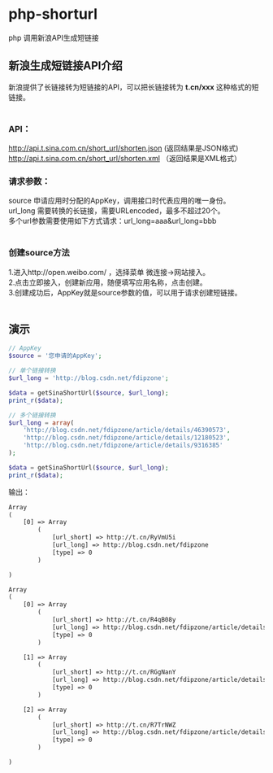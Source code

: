 # php-shorturl
php 调用新浪API生成短链接

## 新浪生成短链接API介绍

新浪提供了长链接转为短链接的API，可以把长链接转为 **t.cn/xxx**</font> 这种格式的短链接。<br><br>

### API：
http://api.t.sina.com.cn/short_url/shorten.json (返回结果是JSON格式)<br>
http://api.t.sina.com.cn/short_url/shorten.xml （返回结果是XML格式）<br>

### 请求参数：
source    申请应用时分配的AppKey，调用接口时代表应用的唯一身份。<br>
url_long  需要转换的长链接，需要URLencoded，最多不超过20个。<br>
多个url参数需要使用如下方式请求：url_long=aaa&url_long=bbb<br><br>

### 创建source方法
1.进入http://open.weibo.com/ ，选择菜单 微连接->网站接入。<br>
2.点击立即接入，创建新应用，随便填写应用名称，点击创建。<br>
3.创建成功后，AppKey就是source参数的值，可以用于请求创建短链接。<br><br>

## 演示

```php
// AppKey
$source = '您申请的AppKey';

// 单个链接转换
$url_long = 'http://blog.csdn.net/fdipzone';

$data = getSinaShortUrl($source, $url_long);
print_r($data);

// 多个链接转换
$url_long = array(
    'http://blog.csdn.net/fdipzone/article/details/46390573',
    'http://blog.csdn.net/fdipzone/article/details/12180523',
    'http://blog.csdn.net/fdipzone/article/details/9316385'
);

$data = getSinaShortUrl($source, $url_long);
print_r($data);
```

输出：

```txt
Array
(
    [0] => Array
        (
            [url_short] => http://t.cn/RyVmU5i
            [url_long] => http://blog.csdn.net/fdipzone
            [type] => 0
        )

)

Array
(
    [0] => Array
        (
            [url_short] => http://t.cn/R4qB08y
            [url_long] => http://blog.csdn.net/fdipzone/article/details/46390573
            [type] => 0
        )

    [1] => Array
        (
            [url_short] => http://t.cn/RGgNanY
            [url_long] => http://blog.csdn.net/fdipzone/article/details/12180523
            [type] => 0
        )

    [2] => Array
        (
            [url_short] => http://t.cn/R7TrNWZ
            [url_long] => http://blog.csdn.net/fdipzone/article/details/9316385
            [type] => 0
        )

)
```
